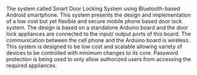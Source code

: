 The system called Smart Door Locking System using Bluetooth-based Android smartphone. This system presents the design and implementation of a low cost but yet flexible and secure mobile phone based door lock system. The design is based on a standalone Arduino board and the door lock appliances are connected to the input/ output ports of this board. The communication between the cell phone and the Arduino board is wireless. This system is designed to be low cost and scalable allowing variety of devices to be controlled with minimum changes to its core. Password protection is being used to only allow authorized users from accessing the required appliances.
